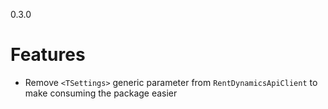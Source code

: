 0.3.0
# Features
* Remove `<TSettings>` generic parameter from `RentDynamicsApiClient` to make consuming the package easier
